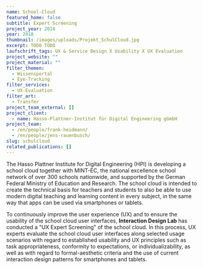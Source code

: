 ```yaml
---
name: School-Cloud
featured_home: false
subtitle: Expert Screening
project_year: 2018
year: 2018
thumbnail: /images/uploads/Projekt_SchulCloud.jpg
excerpt: TODO TODO
laufschrift_tags: UX & Service Design X Usability X UX Evaluation
project_website: ""
project_material: ""
filter_themen:
  - Wissensportal
  - Eye-Tracking
filter_services:
  - UX-Evaluation
filter_art:
  - Transfer
project_team_external: []
project_client:
  - name: Hasso-Plattner-Institut für Digital Engineering gGmbH
project_team:
  - /en/people/frank-heidmann/
  - /en/people/jens-rauenbusch/
slug: schulcloud
related_publications: []
---
```

The Hasso Plattner Institute for Digital Engineering (HPI) is developing a school cloud together with MINT-EC, the national excellence school network of over 300 schools nationwide, and supported by the German Federal Ministry of Education and Research. The school cloud is intended to create the technical basis for teachers and students to also be able to use modern digital teaching and learning content in every subject, in the same way that apps can be used via smartphones or tablets.

To continuously improve the user experience (UX) and to ensure the usability of the school cloud user interfaces, **Interaction Design Lab** has conducted a "UX Expert Screening" of the school cloud. In this process, UX experts evaluate the school cloud user interfaces along selected usage scenarios with regard to established usability and UX principles such as task appropriateness, conformity to expectations, or individualizability, as well as with regard to formal-aesthetic criteria and the use of current interaction design patterns for smartphones and tablets.